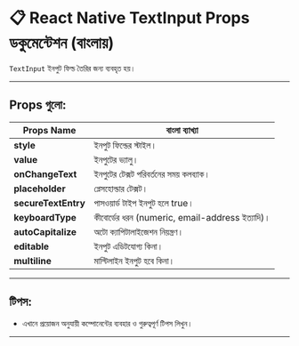 # 📋 React Native TextInput Props ডকুমেন্টেশন (বাংলায়)

`TextInput` ইনপুট ফিল্ড তৈরির জন্য ব্যবহৃত হয়।

---

## Props গুলো:

| Props Name | বাংলা ব্যাখ্যা |
|------------|----------------|
| **style** | ইনপুট ফিল্ডের স্টাইল। |
| **value** | ইনপুটের ভ্যালু। |
| **onChangeText** | ইনপুটের টেক্সট পরিবর্তনের সময় কলব্যাক। |
| **placeholder** | প্লেসহোল্ডার টেক্সট। |
| **secureTextEntry** | পাসওয়ার্ড টাইপ ইনপুট হলে true। |
| **keyboardType** | কীবোর্ডের ধরন (numeric, email-address ইত্যাদি)। |
| **autoCapitalize** | অটো ক্যাপিটালাইজেশন নিয়ন্ত্রণ। |
| **editable** | ইনপুট এডিটযোগ্য কিনা। |
| **multiline** | মাল্টিলাইন ইনপুট হবে কিনা। |

---

## টিপস:

- এখানে প্রয়োজন অনুযায়ী কম্পোনেন্টের ব্যবহার ও গুরুত্বপূর্ণ টিপস লিখুন।

---
